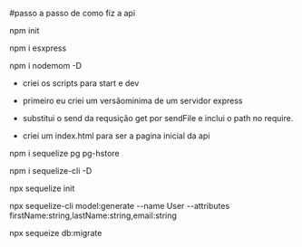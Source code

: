 #passo a passo de como fiz a api

npm init

npm i esxpress

npm i nodemom -D

 - criei os scripts para start e dev

 - primeiro eu criei um versãominima de um servidor express

 - substitui o send da requsição get por sendFile e inclui o path no require.

 - criei um index.html para ser a pagina inicial da api

npm i sequelize pg pg-hstore

npm i sequelize-cli -D 

npx sequelize init

npx sequelize-cli model:generate --name User --attributes firstName:string,lastName:string,email:string

npx sequeize db:migrate
